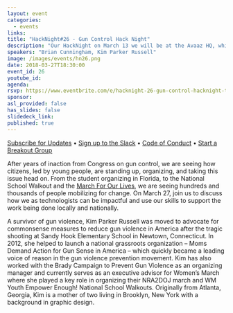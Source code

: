 ```yaml
---
layout: event
categories:
  - events
links:
title: "HackNight#26 - Gun Control Hack Night"
description: "Our HackNight on March 13 we will be at the Avaaz HQ, which is near Union Square. Note that this is a different meeting location than normal! In this HackNight, we will go straight to breakout groups for a full night of hacking together!"
speakers: "Brian Cunningham, Kim Parker Russell"
image: /images/events/hn26.png
date: 2018-03-27T18:30:00
event_id: 26
youtube_id:
agenda:
rsvp: https://www.eventbrite.com/e/hacknight-26-gun-control-hacknight-tickets-44342957981
sponsor:
asl_provided: false
has_slides: false
slidedeck_link:
published: true
---
```



[Subscribe for Updates](https://proghacknight.us16.list-manage.com/subscribe?u=597c1a32f8812c62dfc1126f5&id=90e62cddff) • [Sign up to the Slack](https://join.slack.com/t/progressivehacknight/shared_invite/enQtMjY4MTkyMzg4OTYxLWU2MGRiZTMwY2NkZDk2ZmJhZDA3NDc5MjAxOWI1MTM1ZjRkYjJmODFkYTc4ZjQzMTJiNTNhNGJiZTEwZjQ0OWQ) • [Code of Conduct](http://www.progressivehacknight.org/culture/2017/07/01/code-of-conduct.html)  • [Start a Breakout Group](http://www.progressivehacknight.org/breakouts.html)

After years of inaction from Congress on gun control, we are seeing how citizens, led by young people, are standing up, organizing, and taking this issue head on. From the student organizing in Florida, to the National School Walkout and the [March For Our Lives](http://marchforourlives.com/), we are seeing hundreds and thousands of people mobilizing for change. On March 27, join us to discuss how we as technologists can be impactful and use our skills to support the work being done locally and nationally.

A survivor of gun violence, Kim Parker Russell was moved to advocate for commonsense measures to reduce gun violence in America after the tragic shooting at Sandy Hook Elementary School in Newtown, Connecticut. In 2012, she helped to launch a national grassroots organization – Moms Demand Action for Gun Sense in America – which quickly became a leading voice of reason in the gun violence prevention movement. Kim has also worked with the Brady Campaign to Prevent Gun Violence as an organizing manager and currently serves as an executive advisor for Women’s March where she played a key role in organizing their NRA2DOJ march and WM Youth Empower Enough! National School Walkouts. Originally from Atlanta, Georgia, Kim is a mother of two living in Brooklyn, New York with a background in graphic design.
